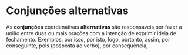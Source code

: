 # Conjunções alternativas

As **conjunções** coordenativas **alternativas** são responsáveis por fazer a união entre duas ou mais orações com a intenção de exprimir ideia de fechamento. Exemplos: por isso, por isto, logo, portanto, assim, por conseguinte, pois (posposta ao verbo), por consequência,
